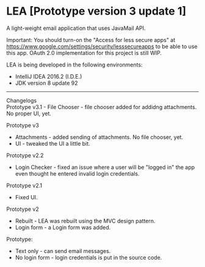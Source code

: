 # LEA [Prototype version 3 update 1]
A light-weight email application that uses JavaMail API.

Important: You should turn-on the "Access for less secure apps" at https://www.google.com/settings/security/lesssecureapps to be able to use this app. OAuth 2.0 implementation for this project is still WIP.

LEA is being developed in the following environments:
 - IntelliJ IDEA 2016.2 (I.D.E.)
 - JDK version 8 update 92
 
<hr>Changelogs</br>
Prototype v3.1
- File Chooser - file chooser added for addidng attachments. No proper UI, yet.

Prototype v3
- Attachments - added sending of attachments. No file chooser, yet. 
- UI - tweaked the UI a little bit.

Prototype v2.2
- Login Checker - fixed an issue where a user will be "logged in" the app even thought he entered invalid login credentials.

Prototype v2.1
- Fixed UI.

Prototype v2
- Rebuilt - LEA was rebuilt using the MVC design pattern.
- Login form - a Login form was added.

Prototype:
- Text only - can send email messages.
- No login form - login credentials is put in the source code.
